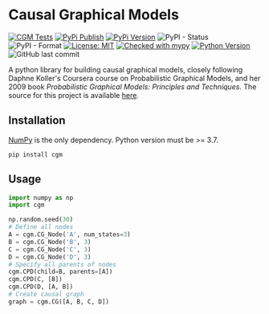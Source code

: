 # Causal Graphical Models

[![CGM Tests](https://github.com/kyleellefsen/cgm/actions/workflows/cgm_tests.yml/badge.svg)](https://github.com/kyleellefsen/cgm/actions/workflows/cgm_tests.yml)
[![PyPi Publish](https://github.com/kyleellefsen/cgm/actions/workflows/publish_to_pypi.yml/badge.svg)](https://github.com/kyleellefsen/cgm/actions/workflows/publish_to_pypi.yml)
[![PyPi Version](https://img.shields.io/pypi/v/cgm)](https://pypi.org/project/cgm/)
![PyPI - Status](https://img.shields.io/pypi/status/cgm)
![PyPI - Format](https://img.shields.io/pypi/format/cgm)
[![License: MIT](https://img.shields.io/badge/License-MIT-yellow.svg)](https://github.com/kyleellefsen/cgm/blob/master/LICENSE)
[![Checked with mypy](http://www.mypy-lang.org/static/mypy_badge.svg)](http://mypy-lang.org/)
[![Python Version](https://img.shields.io/python/required-version-toml?tomlFilePath=https%3A%2F%2Fraw.githubusercontent.com%2Fkyleellefsen%2Fcgm%2Fmaster%2Fpyproject.toml)](https://www.python.org/)
![GitHub last commit](https://img.shields.io/github/last-commit/kyleellefsen/cgm)




A python library for building causal graphical models, closely following Daphne 
Koller's Coursera course on Probabilistic Graphical Models, and her 2009 book 
_Probabilistic Graphical Models: Principles and Techniques_. 
The source for this project is available [here][src].

## Installation
[NumPy][numpy] is the only dependency. Python version must be >= 3.7. 

    pip install cgm

## Usage

```python
import numpy as np
import cgm

np.random.seed(30)
# Define all nodes
A = cgm.CG_Node('A', num_states=3)
B = cgm.CG_Node('B', 3)
C = cgm.CG_Node('C', 3)
D = cgm.CG_Node('D', 3)
# Specify all parents of nodes
cgm.CPD(child=B, parents=[A])
cgm.CPD(C, [B])
cgm.CPD(D, [A, B])
# Create causal graph
graph = cgm.CG([A, B, C, D])
```

[src]: https://github.com/kyleellefsen/cgm
[numpy]: https://numpy.org/
